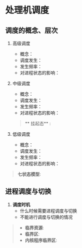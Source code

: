 # 处理机调度

## 调度的概念、层次

1.  高级调度
   
     -  概念：
     -  调度发生：
     -  发生频率：
     -  对进程状态的影响：
       
2.  中级调度
    
     -  概念：
     -  调度发生：
     -  发生频率：
     -  对进程状态的影响：
     > ** 挂起态** :  
   
3.  低级调度
      
     -  概念：
     -  调度发生：
     -  发生频率：
     -  对进程状态的影响：

> **七状态模型**:

## 进程调度与切换

1.  **调度时机**
     -  什么时候需要进程调度与切换
     -  不能进行调度与切换的情况


> - **临界资源**:
> - **临界区**:
> - **内核程序临界区**:
